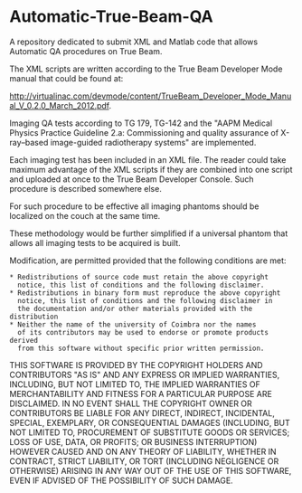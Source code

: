 Automatic-True-Beam-QA
======================
A repository dedicated to submit XML and Matlab code that allows Automatic QA procedures on True Beam. 

The XML scripts are written according to the True Beam Developer Mode manual that could be found at:

http://virtualinac.com/devmode/content/TrueBeam_Developer_Mode_Manual_V_0.2.0_March_2012.pdf. 

Imaging QA tests according to TG 179, TG-142 and the "AAPM Medical Physics Practice Guideline 2.a:
Commissioning and quality assurance of X-ray–based image-guided radiotherapy systems" are implemented. 

Each imaging test has been included in an XML file. The reader could take maximum advantage of the XML scripts if they are combined into one script and uploaded at once to the True Beam Developer Console. Such procedure is described somewhere else.

For such procedure to be effective all imaging phantoms should be localized on the couch at the same time. 

These methodology would be further simplified if a universal phantom that allows all imaging tests to be acquired is built.

Modification, are permitted provided that the following conditions are
met:

    * Redistributions of source code must retain the above copyright
      notice, this list of conditions and the following disclaimer.
    * Redistributions in binary form must reproduce the above copyright
      notice, this list of conditions and the following disclaimer in
      the documentation and/or other materials provided with the distribution
    * Neither the name of the university of Coimbra nor the names
      of its contributors may be used to endorse or promote products derived
      from this software without specific prior written permission.

THIS SOFTWARE IS PROVIDED BY THE COPYRIGHT HOLDERS AND CONTRIBUTORS "AS IS"
AND ANY EXPRESS OR IMPLIED WARRANTIES, INCLUDING, BUT NOT LIMITED TO, THE
IMPLIED WARRANTIES OF MERCHANTABILITY AND FITNESS FOR A PARTICULAR PURPOSE
ARE DISCLAIMED. IN NO EVENT SHALL THE COPYRIGHT OWNER OR CONTRIBUTORS BE
LIABLE FOR ANY DIRECT, INDIRECT, INCIDENTAL, SPECIAL, EXEMPLARY, OR
CONSEQUENTIAL DAMAGES (INCLUDING, BUT NOT LIMITED TO, PROCUREMENT OF
SUBSTITUTE GOODS OR SERVICES; LOSS OF USE, DATA, OR PROFITS; OR BUSINESS
INTERRUPTION) HOWEVER CAUSED AND ON ANY THEORY OF LIABILITY, WHETHER IN
CONTRACT, STRICT LIABILITY, OR TORT (INCLUDING NEGLIGENCE OR OTHERWISE)
ARISING IN ANY WAY OUT OF THE USE OF THIS SOFTWARE, EVEN IF ADVISED OF THE
POSSIBILITY OF SUCH DAMAGE.



